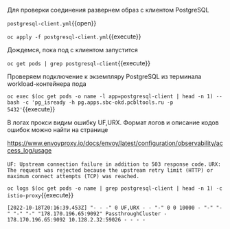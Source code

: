 Для проверки соединения развернем образ с клиентом PostgreSQL

`postgresql-client.yml`{{open}}

`oc apply -f postgresql-client.yml`{{execute}}

Дождемся, пока под с клиентом запустится

`oc get pods | grep postgresql-client`{{execute}}

Проверяем подключение к экземпляру PostgreSQL из терминала workload-контейнера пода

`oc exec $(oc get pods -o name -l app=postgresql-client | head -n 1) -- bash -c 'pg_isready -h pg.apps.sbc-okd.pcbltools.ru -p 5432'`{{execute}}

В логах прокси видим ошибку UF,URX. Формат логов и описание кодов ошибок можно найти на странице

https://www.envoyproxy.io/docs/envoy/latest/configuration/observability/access_log/usage

`UF: Upstream connection failure in addition to 503 response code.`
`URX: The request was rejected because the upstream retry limit (HTTP) or maximum connect attempts (TCP) was reached.`

`oc logs $(oc get pods -o name | grep postgresql-client | head -n 1) -c istio-proxy`{{execute}}

`[2022-10-18T20:16:39.453Z] "- - -" 0 UF,URX - - "-" 0 0 10000 - "-" "-" "-" "-" "178.170.196.65:9092" PassthroughCluster - 178.170.196.65:9092 10.128.2.32:59026 - - - -`
